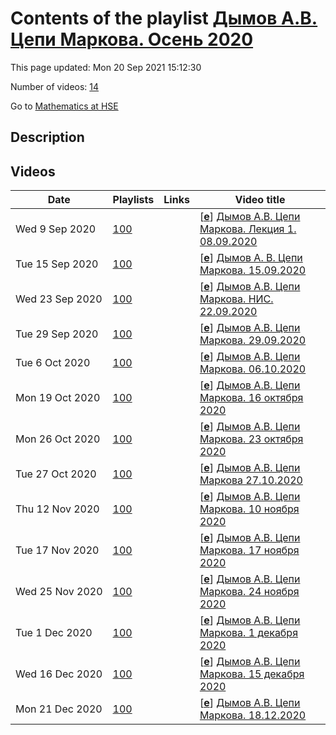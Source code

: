 # Contents of the playlist [Дымов А.В. Цепи Маркова. Осень 2020](https://www.youtube.com/playlist?list=PLq3E5oubNNoC19uhrJYMt8_yVrULmzKwe)

This page updated: Mon 20 Sep 2021 15:12:30

Number of videos: [14](#videos)

Go to [Mathematics at HSE](../README.md)

## Description



## Videos

|Date|Playlists|Links|Video title|
|---|---|---|---|
| Wed&nbsp;9&nbsp;Sep&nbsp;2020 | [100](../playlists/100 "Дымов А.В. Цепи Маркова. Осень 2020") |  | [[**e**](https://studio.youtube.com/video/hqZW54C3XDA/edit "Edit")] [Дымов А.В. Цепи Маркова. Лекция 1. 08.09.2020](https://www.youtube.com/watch?v=hqZW54C3XDA&list=PLq3E5oubNNoC19uhrJYMt8_yVrULmzKwe "Дымов Андрей Викторович. Markov Chains (Факультет математики; 1, 2 модуль), курс по выбору") |
| Tue&nbsp;15&nbsp;Sep&nbsp;2020 | [100](../playlists/100 "Дымов А.В. Цепи Маркова. Осень 2020") |  | [[**e**](https://studio.youtube.com/video/m36pEfguP6k/edit "Edit")] [Дымов А. В. Цепи Маркова. 15.09.2020](https://www.youtube.com/watch?v=m36pEfguP6k&list=PLq3E5oubNNoC19uhrJYMt8_yVrULmzKwe "Цепи Маркова&#013;Дисциплина общефакультетского пула&#013;Факультет математики&#013;Когда читается: 1, 2 модуль&#013;Дымов Андрей Викторович") |
| Wed&nbsp;23&nbsp;Sep&nbsp;2020 | [100](../playlists/100 "Дымов А.В. Цепи Маркова. Осень 2020") |  | [[**e**](https://studio.youtube.com/video/6rkrog4-aHA/edit "Edit")] [Дымов А.В. Цепи Маркова. НИС. 22.09.2020](https://www.youtube.com/watch?v=6rkrog4-aHA&list=PLq3E5oubNNoC19uhrJYMt8_yVrULmzKwe) |
| Tue&nbsp;29&nbsp;Sep&nbsp;2020 | [100](../playlists/100 "Дымов А.В. Цепи Маркова. Осень 2020") |  | [[**e**](https://studio.youtube.com/video/GjgjVDkcYpE/edit "Edit")] [Дымов А.В. Цепи Маркова. 29.09.2020](https://www.youtube.com/watch?v=GjgjVDkcYpE&list=PLq3E5oubNNoC19uhrJYMt8_yVrULmzKwe) |
| Tue&nbsp;6&nbsp;Oct&nbsp;2020 | [100](../playlists/100 "Дымов А.В. Цепи Маркова. Осень 2020") |  | [[**e**](https://studio.youtube.com/video/_eXDQrsCRGQ/edit "Edit")] [Дымов А.В. Цепи Маркова. 06.10.2020](https://www.youtube.com/watch?v=_eXDQrsCRGQ&list=PLq3E5oubNNoC19uhrJYMt8_yVrULmzKwe) |
| Mon&nbsp;19&nbsp;Oct&nbsp;2020 | [100](../playlists/100 "Дымов А.В. Цепи Маркова. Осень 2020") |  | [[**e**](https://studio.youtube.com/video/c6iD_c3TePo/edit "Edit")] [Дымов А.В. Цепи Маркова.  16 октября 2020](https://www.youtube.com/watch?v=c6iD_c3TePo&list=PLq3E5oubNNoC19uhrJYMt8_yVrULmzKwe) |
| Mon&nbsp;26&nbsp;Oct&nbsp;2020 | [100](../playlists/100 "Дымов А.В. Цепи Маркова. Осень 2020") |  | [[**e**](https://studio.youtube.com/video/6IOLh7_DbAg/edit "Edit")] [Дымов А.В. Цепи Маркова. 23 октября 2020](https://www.youtube.com/watch?v=6IOLh7_DbAg&list=PLq3E5oubNNoC19uhrJYMt8_yVrULmzKwe "Лекция 23 октября") |
| Tue&nbsp;27&nbsp;Oct&nbsp;2020 | [100](../playlists/100 "Дымов А.В. Цепи Маркова. Осень 2020") |  | [[**e**](https://studio.youtube.com/video/ekY2q0Yfkww/edit "Edit")] [Дымов А.В.  Цепи Маркова 27.10.2020](https://www.youtube.com/watch?v=ekY2q0Yfkww&list=PLq3E5oubNNoC19uhrJYMt8_yVrULmzKwe "2020&#013;Цепи Маркова&#013;Дисциплина общефакультетского пула&#013;Факультет математики&#013;2 модуль&#013;Преподаватель: Дымов Андрей Викторович") |
| Thu&nbsp;12&nbsp;Nov&nbsp;2020 | [100](../playlists/100 "Дымов А.В. Цепи Маркова. Осень 2020") |  | [[**e**](https://studio.youtube.com/video/pEuFZD78rKs/edit "Edit")] [Дымов А.В. Цепи Маркова. 10 ноября 2020](https://www.youtube.com/watch?v=pEuFZD78rKs&list=PLq3E5oubNNoC19uhrJYMt8_yVrULmzKwe "Лекция") |
| Tue&nbsp;17&nbsp;Nov&nbsp;2020 | [100](../playlists/100 "Дымов А.В. Цепи Маркова. Осень 2020") |  | [[**e**](https://studio.youtube.com/video/FaLVnAa_wMk/edit "Edit")] [Дымов А.В. Цепи Маркова. 17 ноября 2020](https://www.youtube.com/watch?v=FaLVnAa_wMk&list=PLq3E5oubNNoC19uhrJYMt8_yVrULmzKwe) |
| Wed&nbsp;25&nbsp;Nov&nbsp;2020 | [100](../playlists/100 "Дымов А.В. Цепи Маркова. Осень 2020") |  | [[**e**](https://studio.youtube.com/video/vhjDfWVgt2s/edit "Edit")] [Дымов А.В. Цепи Маркова. 24 ноября 2020](https://www.youtube.com/watch?v=vhjDfWVgt2s&list=PLq3E5oubNNoC19uhrJYMt8_yVrULmzKwe) |
| Tue&nbsp;1&nbsp;Dec&nbsp;2020 | [100](../playlists/100 "Дымов А.В. Цепи Маркова. Осень 2020") |  | [[**e**](https://studio.youtube.com/video/xmYhLvw4-O8/edit "Edit")] [Дымов А.В. Цепи Маркова. 1 декабря 2020](https://www.youtube.com/watch?v=xmYhLvw4-O8&list=PLq3E5oubNNoC19uhrJYMt8_yVrULmzKwe) |
| Wed&nbsp;16&nbsp;Dec&nbsp;2020 | [100](../playlists/100 "Дымов А.В. Цепи Маркова. Осень 2020") |  | [[**e**](https://studio.youtube.com/video/-kHr3wdqrwY/edit "Edit")] [Дымов А.В. Цепи Маркова. 15 декабря 2020](https://www.youtube.com/watch?v=-kHr3wdqrwY&list=PLq3E5oubNNoC19uhrJYMt8_yVrULmzKwe) |
| Mon&nbsp;21&nbsp;Dec&nbsp;2020 | [100](../playlists/100 "Дымов А.В. Цепи Маркова. Осень 2020") |  | [[**e**](https://studio.youtube.com/video/zlMJaRWcGGM/edit "Edit")] [Дымов А.В. Цепи Маркова. 18.12.2020](https://www.youtube.com/watch?v=zlMJaRWcGGM&list=PLq3E5oubNNoC19uhrJYMt8_yVrULmzKwe) |
